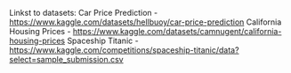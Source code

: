 Linkst to datasets:
Car Price Prediction           - https://www.kaggle.com/datasets/hellbuoy/car-price-prediction
California Housing Prices      - https://www.kaggle.com/datasets/camnugent/california-housing-prices
Spaceship Titanic              - https://www.kaggle.com/competitions/spaceship-titanic/data?select=sample_submission.csv
